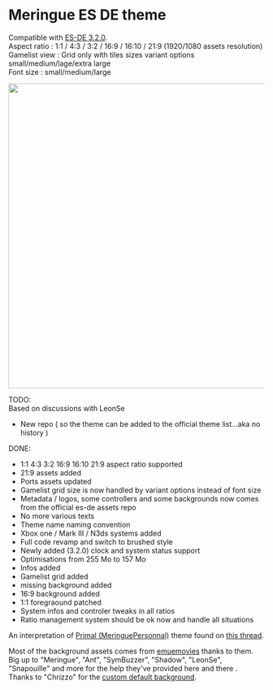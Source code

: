 # Meringue ES DE theme

Compatible with [ES-DE 3.2.0](https://es-de.org/).<br>
Aspect ratio : 1:1 / 4:3 / 3:2 / 16:9 / 16:10 / 21:9 (1920/1080 assets resolution)<br />
Gamelist view : Grid only with tiles sizes variant options small/medium/lage/extra large<br />
Font size : small/medium/large<br />

<img src="https://github.com/kthod861/Meringue_ES_DE_rg406/blob/main/screen.jpg" width="600" /><br />


TODO: <br />
Based on discussions with LeonSe
- New repo ( so the theme can be added to the official theme list...aka no history )

DONE: <br />
- 1:1 4:3 3:2 16:9 16:10 21:9 aspect ratio supported
- 21:9 assets added
- Ports assets updated
- Gamelist grid size is now handled by variant options instead of font size
- Metadata / logos, some controllers and some backgrounds now comes from the official es-de assets repo
- No more various texts 
- Theme name naming convention
- Xbox one / Mark III / N3ds systems added
- Full code revamp and switch to brushed style
- Newly added (3.2.0) clock and system status support
- Optimisations from 255 Mo to 157 Mo
- Infos added
- Gamelist grid added
- missing background added
- 16:9 background added
- 1:1 foregraound patched
- System infos and controler tweaks in all ratios
- Ratio management system should be ok now and handle all situations

An interpretation of [Primal (MeringuePersonnal)](https://www.reddit.com/user/MeringuePersonal3407/) theme found on [this thread](https://www.reddit.com/r/ANBERNIC/comments/1ix9124/my_collection/).<br />

Most of the background assets comes from [emuemovies](https://emumovies.com/) thanks to them.<br />
Big up to "Meringue", "Ant", "SymBuzzer", "Shadow", "LeonSe", "Snapouille" and more for the help they've provided here and there .<br>
Thanks to "Chrizzo" for the [custom default background](https://github.com/chrizzo-hb/knulli-bootlogo/tree/main/knulli).<br>

